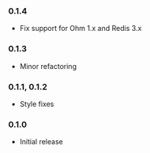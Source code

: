 ### 0.1.4

 - Fix support for Ohm 1.x and Redis 3.x

### 0.1.3

 - Minor refactoring

### 0.1.1, 0.1.2

 - Style fixes

### 0.1.0

 - Initial release
